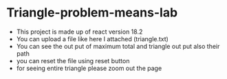 # Triangle-problem-means-lab

- This project is made up of react version 18.2
- You can upload a file like here I attached (triangle.txt)
- You can see the out put of maximum total and triangle out put also their path
- you can reset the file using reset button
- for seeing entire triangle please zoom out the page 
